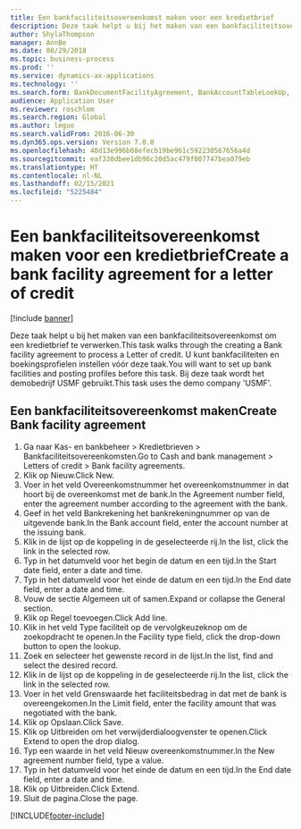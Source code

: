 ```yaml
---
title: Een bankfaciliteitsovereenkomst maken voor een kredietbrief
description: Deze taak helpt u bij het maken van een bankfaciliteitsovereenkomst om een kredietbrief te verwerken.
author: ShylaThompson
manager: AnnBe
ms.date: 08/29/2018
ms.topic: business-process
ms.prod: ''
ms.service: dynamics-ax-applications
ms.technology: ''
ms.search.form: BankDocumentFacilityAgreement, BankAccountTableLookUp, BankDocumentFacilityAgreementExtension, DefaultDashboard
audience: Application User
ms.reviewer: roschlom
ms.search.region: Global
ms.author: leguo
ms.search.validFrom: 2016-06-30
ms.dyn365.ops.version: Version 7.0.0
ms.openlocfilehash: 40d13e996b08efecb19be961c592230567656a4d
ms.sourcegitcommit: eaf330dbee1db96c20d5ac479f007747bea079eb
ms.translationtype: HT
ms.contentlocale: nl-NL
ms.lasthandoff: 02/15/2021
ms.locfileid: "5225484"
---
```

# <a name="create-a-bank-facility-agreement-for-a-letter-of-credit"></a><span data-ttu-id="6a524-103">Een bankfaciliteitsovereenkomst maken voor een kredietbrief</span><span class="sxs-lookup"><span data-stu-id="6a524-103">Create a bank facility agreement for a letter of credit</span></span>

[!include [banner](../../includes/banner.md)]

<span data-ttu-id="6a524-104">Deze taak helpt u bij het maken van een bankfaciliteitsovereenkomst om een kredietbrief te verwerken.</span><span class="sxs-lookup"><span data-stu-id="6a524-104">This task walks through the creating a Bank facility agreement to process a Letter of credit.</span></span> <span data-ttu-id="6a524-105">U kunt bankfaciliteiten en boekingsprofielen instellen vóór deze taak.</span><span class="sxs-lookup"><span data-stu-id="6a524-105">You will want to set up bank facilities and posting profiles before this task.</span></span>  <span data-ttu-id="6a524-106">Bij deze taak wordt het demobedrijf USMF gebruikt.</span><span class="sxs-lookup"><span data-stu-id="6a524-106">This task uses the demo company 'USMF'.</span></span>  


## <a name="create-bank-facility-agreement"></a><span data-ttu-id="6a524-107">Een bankfaciliteitsovereenkomst maken</span><span class="sxs-lookup"><span data-stu-id="6a524-107">Create Bank facility agreement</span></span>
1. <span data-ttu-id="6a524-108">Ga naar Kas- en bankbeheer > Kredietbrieven > Bankfaciliteitsovereenkomsten.</span><span class="sxs-lookup"><span data-stu-id="6a524-108">Go to Cash and bank management > Letters of credit > Bank facility agreements.</span></span>
2. <span data-ttu-id="6a524-109">Klik op Nieuw.</span><span class="sxs-lookup"><span data-stu-id="6a524-109">Click New.</span></span>
3. <span data-ttu-id="6a524-110">Voer in het veld Overeenkomstnummer het overeenkomstnummer in dat hoort bij de overeenkomst met de bank.</span><span class="sxs-lookup"><span data-stu-id="6a524-110">In the Agreement number field, enter the agreement number according to the agreement with the bank.</span></span>
4. <span data-ttu-id="6a524-111">Geef in het veld Bankrekening het bankrekeningnummer op van de uitgevende bank.</span><span class="sxs-lookup"><span data-stu-id="6a524-111">In the Bank account field, enter the account number at the issuing bank.</span></span>
5. <span data-ttu-id="6a524-112">Klik in de lijst op de koppeling in de geselecteerde rij.</span><span class="sxs-lookup"><span data-stu-id="6a524-112">In the list, click the link in the selected row.</span></span>
6. <span data-ttu-id="6a524-113">Typ in het datumveld voor het begin de datum en een tijd.</span><span class="sxs-lookup"><span data-stu-id="6a524-113">In the Start date field, enter a date and time.</span></span>
7. <span data-ttu-id="6a524-114">Typ in het datumveld voor het einde de datum en een tijd.</span><span class="sxs-lookup"><span data-stu-id="6a524-114">In the End date field, enter a date and time.</span></span>
8. <span data-ttu-id="6a524-115">Vouw de sectie Algemeen uit of samen.</span><span class="sxs-lookup"><span data-stu-id="6a524-115">Expand or collapse the General section.</span></span>
9. <span data-ttu-id="6a524-116">Klik op Regel toevoegen.</span><span class="sxs-lookup"><span data-stu-id="6a524-116">Click Add line.</span></span>
10. <span data-ttu-id="6a524-117">Klik in het veld Type faciliteit op de vervolgkeuzeknop om de zoekopdracht te openen.</span><span class="sxs-lookup"><span data-stu-id="6a524-117">In the Facility type field, click the drop-down button to open the lookup.</span></span>
11. <span data-ttu-id="6a524-118">Zoek en selecteer het gewenste record in de lijst.</span><span class="sxs-lookup"><span data-stu-id="6a524-118">In the list, find and select the desired record.</span></span>
12. <span data-ttu-id="6a524-119">Klik in de lijst op de koppeling in de geselecteerde rij.</span><span class="sxs-lookup"><span data-stu-id="6a524-119">In the list, click the link in the selected row.</span></span>
13. <span data-ttu-id="6a524-120">Voer in het veld Grenswaarde het faciliteitsbedrag in dat met de bank is overeengekomen.</span><span class="sxs-lookup"><span data-stu-id="6a524-120">In the Limit field, enter the facility amount that was negotiated with the bank.</span></span>
14. <span data-ttu-id="6a524-121">Klik op Opslaan.</span><span class="sxs-lookup"><span data-stu-id="6a524-121">Click Save.</span></span>
15. <span data-ttu-id="6a524-122">Klik op Uitbreiden om het verwijderdialoogvenster te openen.</span><span class="sxs-lookup"><span data-stu-id="6a524-122">Click Extend to open the drop dialog.</span></span>
16. <span data-ttu-id="6a524-123">Typ een waarde in het veld Nieuw overeenkomstnummer.</span><span class="sxs-lookup"><span data-stu-id="6a524-123">In the New agreement number field, type a value.</span></span>
17. <span data-ttu-id="6a524-124">Typ in het datumveld voor het einde de datum en een tijd.</span><span class="sxs-lookup"><span data-stu-id="6a524-124">In the End date field, enter a date and time.</span></span>
18. <span data-ttu-id="6a524-125">Klik op Uitbreiden.</span><span class="sxs-lookup"><span data-stu-id="6a524-125">Click Extend.</span></span>
19. <span data-ttu-id="6a524-126">Sluit de pagina.</span><span class="sxs-lookup"><span data-stu-id="6a524-126">Close the page.</span></span>



[!INCLUDE[footer-include](../../../includes/footer-banner.md)]